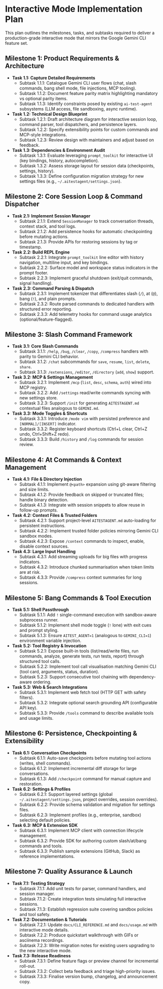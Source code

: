 # Interactive Mode Implementation Plan

This plan outlines the milestones, tasks, and subtasks required to deliver a production-grade interactive mode that mirrors the Google Gemini CLI feature set.

## Milestone 1: Product Requirements & Architecture

- **Task 1.1: Capture Detailed Requirements**
  - Subtask 1.1.1: Catalogue Gemini CLI user flows (chat, slash commands, bang shell mode, file injections, MCP tooling).
  - Subtask 1.1.2: Document feature parity matrix highlighting mandatory vs optional parity items.
  - Subtask 1.1.3: Identify constraints posed by existing `ai-test-agent` subsystems (LLM access, file sandboxing, async runtime).
- **Task 1.2: Technical Design Blueprint**
  - Subtask 1.2.1: Draft architecture diagram for interactive session loop, command parser, tool dispatchers, and persistence layers.
  - Subtask 1.2.2: Specify extensibility points for custom commands and MCP-style integrations.
  - Subtask 1.2.3: Review design with maintainers and adjust based on feedback.
- **Task 1.3: Dependencies & Environment Audit**
  - Subtask 1.3.1: Evaluate leveraging `prompt_toolkit` for interactive UI (key bindings, history, autocompletion).
  - Subtask 1.3.2: Assess storage layout for session data (checkpoints, settings, history).
  - Subtask 1.3.3: Define configuration migration strategy for new settings files (e.g., `~/.aitestagent/settings.json`).

## Milestone 2: Core Session Loop & Command Dispatcher

- **Task 2.1: Implement Session Manager**
  - Subtask 2.1.1: Extend `SessionManager` to track conversation threads, context stack, and tool logs.
  - Subtask 2.1.2: Add persistence hooks for automatic checkpointing before mutating actions.
  - Subtask 2.1.3: Provide APIs for restoring sessions by tag or timestamp.
- **Task 2.2: Build REPL Engine**
  - Subtask 2.2.1: Integrate `prompt_toolkit` line editor with history navigation, multiline input, and key bindings.
  - Subtask 2.2.2: Surface model and workspace status indicators in the prompt footer.
  - Subtask 2.2.3: Implement graceful shutdown (exit/quit commands, signal handling).
- **Task 2.3: Command Parsing & Dispatch**
  - Subtask 2.3.1: Implement tokenizer that differentiates slash (`/`), at (`@`), bang (`!`), and plain prompts.
  - Subtask 2.3.2: Route parsed commands to dedicated handlers with structured error reporting.
  - Subtask 2.3.3: Add telemetry hooks for command usage analytics (optional/feature-flagged).

## Milestone 3: Slash Command Framework

- **Task 3.1: Core Slash Commands**
  - Subtask 3.1.1: `/help`, `/bug`, `/clear`, `/copy`, `/compress` handlers with parity to Gemini CLI behavior.
  - Subtask 3.1.2: `/chat` subcommands for `save`, `resume`, `list`, `delete`, `share`.
  - Subtask 3.1.3: `/extensions`, `/editor`, `/directory` (`add`, `show`) support.
- **Task 3.2: MCP & Settings Management**
  - Subtask 3.2.1: Implement `/mcp` (`list`, `desc`, `schema`, `auth`) wired into MCP registry.
  - Subtask 3.2.2: Add `/settings` read/write commands syncing with new settings store.
  - Subtask 3.2.3: Support `/init` for generating `AITESTAGENT.md` contextual files analogous to `GEMINI.md`.
- **Task 3.3: Mode Toggles & Shortcuts**
  - Subtask 3.3.1: Introduce `/mode vim` with persisted preference and `[NORMAL]/[INSERT]` indicator.
  - Subtask 3.3.2: Register keyboard shortcuts (Ctrl+L clear, Ctrl+Z undo, Ctrl+Shift+Z redo).
  - Subtask 3.3.3: Build `/history` and `/log` commands for session review.

## Milestone 4: At Commands & Context Management

- **Task 4.1: File & Directory Injection**
  - Subtask 4.1.1: Implement `@<path>` expansion using git-aware filtering and size limits.
  - Subtask 4.1.2: Provide feedback on skipped or truncated files; handle binary detection.
  - Subtask 4.1.3: Integrate with session snippets to allow reuse in follow-up prompts.
- **Task 4.2: Context Files & Trusted Folders**
  - Subtask 4.2.1: Support project-level `AITESTAGENT.md` auto-loading for persistent instructions.
  - Subtask 4.2.2: Implement trusted folder policies mirroring Gemini CLI sandbox modes.
  - Subtask 4.2.3: Expose `/context` commands to inspect, enable, disable context sources.
- **Task 4.3: Large Input Handling**
  - Subtask 4.3.1: Add streaming uploads for big files with progress indicators.
  - Subtask 4.3.2: Introduce chunked summarisation when token limits are at risk.
  - Subtask 4.3.3: Provide `/compress` context summaries for long sessions.

## Milestone 5: Bang Commands & Tool Execution

- **Task 5.1: Shell Passthrough**
  - Subtask 5.1.1: Add `!` single-command execution with sandbox-aware subprocess runner.
  - Subtask 5.1.2: Implement shell mode toggle (`!` lone) with exit cues and prompt styling.
  - Subtask 5.1.3: Ensure `AITEST_AGENT=1` (analogous to `GEMINI_CLI=1`) environment variable injection.
- **Task 5.2: Tool Registry & Invocation**
  - Subtask 5.2.1: Expose built-in tools (list/read/write files, run commands, analyze, generate tests, run tests, report) through structured tool calls.
  - Subtask 5.2.2: Implement tool call visualisation matching Gemini CLI (tool card, arguments, status, duration).
  - Subtask 5.2.3: Support consecutive tool chaining with dependency-aware ordering.
- **Task 5.3: Web & Search Integrations**
  - Subtask 5.3.1: Implement web fetch tool (HTTP GET with safety filters).
  - Subtask 5.3.2: Integrate optional search grounding API (configurable API key).
  - Subtask 5.3.3: Provide `/tools` command to describe available tools and usage limits.

## Milestone 6: Persistence, Checkpointing & Extensibility

- **Task 6.1: Conversation Checkpoints**
  - Subtask 6.1.1: Auto-save checkpoints before mutating tool actions (writes, shell commands).
  - Subtask 6.1.2: Implement incremental diff storage for large conversations.
  - Subtask 6.1.3: Add `/checkpoint` command for manual capture and restoration.
- **Task 6.2: Settings & Profiles**
  - Subtask 6.2.1: Support layered settings (global `~/.aitestagent/settings.json`, project overrides, session overrides).
  - Subtask 6.2.2: Provide schema validation and migration for settings files.
  - Subtask 6.2.3: Implement profiles (e.g., enterprise, sandbox) selecting default policies.
- **Task 6.3: MCP & Extension SDK**
  - Subtask 6.3.1: Implement MCP client with connection lifecycle management.
  - Subtask 6.3.2: Provide SDK for authoring custom slash/at/bang commands and tools.
  - Subtask 6.3.3: Publish sample extensions (GitHub, Slack) as reference implementations.

## Milestone 7: Quality Assurance & Launch

- **Task 7.1: Testing Strategy**
  - Subtask 7.1.1: Add unit tests for parser, command handlers, and session manager.
  - Subtask 7.1.2: Create integration tests simulating full interactive sessions.
  - Subtask 7.1.3: Establish regression suite covering sandbox policies and tool safety.
- **Task 7.2: Documentation & Tutorials**
  - Subtask 7.2.1: Update `docs/CLI_REFERENCE.md` and `docs/usage.md` with interactive mode details.
  - Subtask 7.2.2: Produce quickstart walkthrough with GIFs or asciinema recordings.
  - Subtask 7.2.3: Write migration notes for existing users upgrading to the new interactive mode.
- **Task 7.3: Release Readiness**
  - Subtask 7.3.1: Define feature flags or preview channel for incremental roll-out.
  - Subtask 7.3.2: Collect beta feedback and triage high-priority issues.
  - Subtask 7.3.3: Finalise version bump, changelog, and announcement copy.
